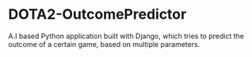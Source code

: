# DOTA2-OutcomePredictor
A.I based Python application built with Django, which tries to predict the outcome of a certain game, based on multiple parameters.
